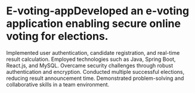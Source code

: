 # E-voting-appDeveloped an e-voting application enabling secure online voting for elections.
Implemented user authentication, candidate registration, and real-time result calculation.
Employed technologies such as Java, Spring Boot, React.js, and MySQL.
Overcame security challenges through robust authentication and encryption.
Conducted multiple successful elections, reducing result announcement time.
Demonstrated problem-solving and collaborative skills in a team environment.

